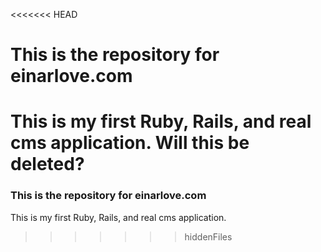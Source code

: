 <<<<<<< HEAD
# This is the repository for einarlove.com
This is my first Ruby, Rails, and real cms application.
__Will this be deleted?__
=======
### This is the repository for einarlove.com
This is my first Ruby, Rails, and real cms application.

>>>>>>> hiddenFiles
